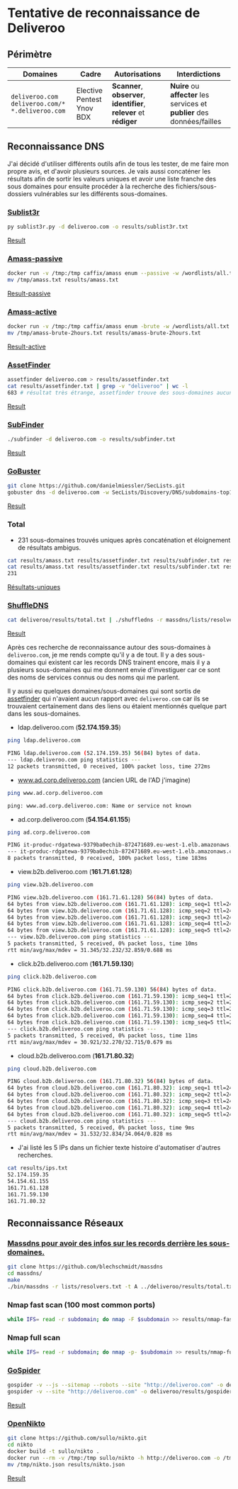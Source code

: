 # Tentative de reconnaissance de Deliveroo  
  
## Périmètre  
| Domaines                                            | Cadre                     | Autorisations                                                         | Interdictions                                                             |
|-----------------------------------------------------|---------------------------|-----------------------------------------------------------------------|---------------------------------------------------------------------------|
| `deliveroo.com` `deliveroo.com/*` `*.deliveroo.com` | Elective Pentest Ynov BDX | **Scanner**, **observer**, **identifier**, **relever** et **rédiger** | **Nuire** ou **affecter** les services et **publier** des données/failles |
  
## Reconnaissance DNS  
J'ai décidé d'utiliser différents outils afin de tous les tester, de me faire mon propre avis, et d'avoir plusieurs sources. Je vais aussi concaténer les résultats afin de sortir les valeurs uniques et avoir une liste franche des sous domaines pour ensuite procéder à la recherche des fichiers/sous-dossiers vulnérables sur les différents sous-domaines.   
  
### [Sublist3r](https://github.com/aboul3la/Sublist3r)  
```bash
py sublist3r.py -d deliveroo.com -o results/sublist3r.txt
```
[Result](results/sublist3r.txt)  
### [Amass-passive](https://github.com/OWASP/Amass)  
```bash
docker run -v /tmp:/tmp caffix/amass enum --passive -w /wordlists/all.txt -d deliveroo.com -o /tmp/amass.txt
mv /tmp/amass.txt results/amass.txt
```
[Result-passive](results/amass.txt)  
### [Amass-active](https://github.com/OWASP/Amass)  
```bash
docker run -v /tmp:/tmp caffix/amass enum -brute -w /wordlists/all.txt -d deliveroo.com -o /tmp/amass-brute-2hours.txt
mv /tmp/amass-brute-2hours.txt results/amass-brute-2hours.txt
```
[Result-active](results/amass-brute-2hours.txt)  
### [AssetFinder](https://github.com/tomnomnom/assetfinder)  
```bash
assetfinder deliveroo.com > results/assetfinder.txt  
cat results/assetfinder.txt | grep -v "deliveroo" | wc -l
683 # résultat très étrange, assetfinder trouve des sous-domaines aucun rapport avec deliveroo.com.
```
[Result](results/assetfinder.txt)  
### [SubFinder](https://github.com/projectdiscovery/subfinder)
```bash
./subfinder -d deliveroo.com -o results/subfinder.txt
```
[Result](results/subfinder.txt)
### [GoBuster](https://github.com/OJ/gobuster)
```bash
git clone https://github.com/danielmiessler/SecLists.git
gobuster dns -d deliveroo.com -w SecLists/Discovery/DNS/subdomains-top1million-110000.txt -o results/gobuster.txt
```
[Result](results/gobuster.txt)  
### Total
* 231 sous-domaines trouvés uniques après concaténation et éloignement de résultats ambigus.  
```bash
cat results/amass.txt results/assetfinder.txt results/subfinder.txt results/sublist3r.txt | grep "deliveroo" | sort -u > results/total.txt
cat results/amass.txt results/assetfinder.txt results/subfinder.txt results/sublist3r.txt | grep "deliveroo" | sort -u | wc -l           
231
```
[Résultats-uniques](results/total.txt)
### [ShuffleDNS](https://github.com/projectdiscovery/shuffledns)
```bash
cat deliveroo/results/total.txt | ./shuffledns -r massdns/lists/resolvers.txt -o deliveroo/results/shuffledns-over-total.txt
```
[Result](results/shuffledns-over-total.txt)
  
Après ces recherche de reconnaissance autour des sous-domaines à `deliveroo.com`, je me rends compte qu'il y a de tout. Il y a des sous-domaines qui existent car les records DNS trainent encore, mais il y a plusieurs sous-domaines qui me donnent envie d'investiguer car ce sont des noms de services connus ou des noms qui me parlent.  
  
Il y aussi eu quelques domaines/sous-domaines qui sont sortis de [assetfinder](https://github.com/tomnomnom/assetfinder) qui n'avaient aucun rapport avec `deliveroo.com` car ils se trouvaient certainement dans des liens ou étaient mentionnés quelque part dans les sous-domaines.  
  
- ldap.deliveroo.com (**52.174.159.35**)
```bash
ping ldap.deliveroo.com      

PING ldap.deliveroo.com (52.174.159.35) 56(84) bytes of data.
--- ldap.deliveroo.com ping statistics ---
12 packets transmitted, 0 received, 100% packet loss, time 272ms
```
- www.ad.corp.deliveroo.com (ancien URL de l'AD j'imagine)
```bash
ping www.ad.corp.deliveroo.com

ping: www.ad.corp.deliveroo.com: Name or service not known
```
- ad.corp.deliveroo.com (**54.154.61.155**)
```bash
ping ad.corp.deliveroo.com                                                      2 ↵

PING it-produc-rdgatewa-9379ba0echib-872471689.eu-west-1.elb.amazonaws.com (54.154.61.155) 56(84) bytes of data.
--- it-produc-rdgatewa-9379ba0echib-872471689.eu-west-1.elb.amazonaws.com ping statistics ---
8 packets transmitted, 0 received, 100% packet loss, time 183ms
```
- view.b2b.deliveroo.com (**161.71.61.128**)
```bash
ping view.b2b.deliveroo.com                                                     1 ↵

PING view.b2b.deliveroo.com (161.71.61.128) 56(84) bytes of data.
64 bytes from view.b2b.deliveroo.com (161.71.61.128): icmp_seq=1 ttl=242 time=31.3 ms
64 bytes from view.b2b.deliveroo.com (161.71.61.128): icmp_seq=2 ttl=242 time=31.5 ms
64 bytes from view.b2b.deliveroo.com (161.71.61.128): icmp_seq=3 ttl=242 time=32.8 ms
64 bytes from view.b2b.deliveroo.com (161.71.61.128): icmp_seq=4 ttl=242 time=32.9 ms
64 bytes from view.b2b.deliveroo.com (161.71.61.128): icmp_seq=5 ttl=242 time=32.7 ms
--- view.b2b.deliveroo.com ping statistics ---
5 packets transmitted, 5 received, 0% packet loss, time 10ms
rtt min/avg/max/mdev = 31.345/32.232/32.859/0.688 ms
```
- click.b2b.deliveroo.com (**161.71.59.130**)
```bash
ping click.b2b.deliveroo.com

PING click.b2b.deliveroo.com (161.71.59.130) 56(84) bytes of data.
64 bytes from click.b2b.deliveroo.com (161.71.59.130): icmp_seq=1 ttl=242 time=30.9 ms
64 bytes from click.b2b.deliveroo.com (161.71.59.130): icmp_seq=2 ttl=242 time=32.5 ms
64 bytes from click.b2b.deliveroo.com (161.71.59.130): icmp_seq=3 ttl=242 time=32.7 ms
64 bytes from click.b2b.deliveroo.com (161.71.59.130): icmp_seq=4 ttl=242 time=32.5 ms
64 bytes from click.b2b.deliveroo.com (161.71.59.130): icmp_seq=5 ttl=242 time=32.7 ms
--- click.b2b.deliveroo.com ping statistics ---
5 packets transmitted, 5 received, 0% packet loss, time 11ms
rtt min/avg/max/mdev = 30.921/32.270/32.715/0.679 ms
```
- cloud.b2b.deliveroo.com (**161.71.80.32**)
```bash
ping cloud.b2b.deliveroo.com

PING cloud.b2b.deliveroo.com (161.71.80.32) 56(84) bytes of data.
64 bytes from cloud.b2b.deliveroo.com (161.71.80.32): icmp_seq=1 ttl=241 time=31.5 ms
64 bytes from cloud.b2b.deliveroo.com (161.71.80.32): icmp_seq=2 ttl=241 time=33.1 ms
64 bytes from cloud.b2b.deliveroo.com (161.71.80.32): icmp_seq=3 ttl=241 time=34.1 ms
64 bytes from cloud.b2b.deliveroo.com (161.71.80.32): icmp_seq=4 ttl=241 time=32.9 ms
64 bytes from cloud.b2b.deliveroo.com (161.71.80.32): icmp_seq=5 ttl=241 time=32.6 ms
--- cloud.b2b.deliveroo.com ping statistics ---
5 packets transmitted, 5 received, 0% packet loss, time 9ms
rtt min/avg/max/mdev = 31.532/32.834/34.064/0.828 ms
```
- J'ai listé les 5 IPs dans un fichier texte histoire d'automatiser d'autres recherches.
```bash
cat results/ips.txt
52.174.159.35
54.154.61.155
161.71.61.128
161.71.59.130
161.71.80.32
```

## Reconnaissance Réseaux
### [Massdns pour avoir des infos sur les records derrière les sous-domaines.](https://github.com/blechschmidt/massdns)
```bash
git clone https://github.com/blechschmidt/massdns
cd massdns/
make
./bin/massdns -r lists/resolvers.txt -t A ../deliveroo/results/total.txt > ../deliveroo/results/massdns-over-total.txt
```
### **Nmap** fast scan (100 most common ports)
```bash
while IFS= read -r subdomain; do nmap -F $subdomain >> results/nmap-fast-scan.txt; done < results/ips.txt 
```
### **Nmap** full scan
```bash
while IFS= read -r subdomain; do nmap -p- $subdomain >> results/nmap-full-scan.txt; done < results/ips.txt
```
### [GoSpider](https://github.com/jaeles-project/gospider)
```bash
gospider -v --js --sitemap --robots --site "http://deliveroo.com" -o deliveroo/results/gospider
gospider -v --site "http://deliveroo.com" -o deliveroo/results/gospider
```
[Result](results/gospider)
### [OpenNikto](https://github.com/sullo/nikto)
```bash
git clone https://github.com/sullo/nikto.git
cd nikto
docker build -t sullo/nikto .
docker run --rm -v /tmp:/tmp sullo/nikto -h http://deliveroo.com -o /tmp/nikto.json
mv /tmp/nikto.json results/nikto.json
```
[Result](results/nikto.json)
